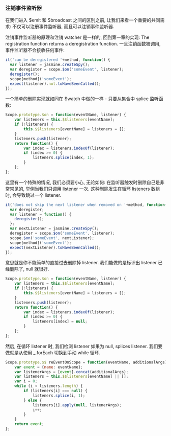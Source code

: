 ### 注销事件监听器

在我们进入 $emit 和 $broadcast 之间的区别之前, 让我们来看一个重要的共同需求: 不仅可以注册事件监听器, 而且可以注销事件监听器.

注销事件监听器的原理和注销 watcher 是一样的, 回到第一章的实现: The registration function returns a deregistration function.  一旦注销函数被调用, 事件监听器不会接收任何事件:

```js
it('can be deregistered '+method, function() {
  var listener = jasmine.createSpy();
  var deregister = scope.$on('someEvent', listener);
  deregister();
  scope[method]('someEvent');
  expect(listener).not.toHaveBeenCalled();
});
```

一个简单的删除实现就如同在 $watch 中做的一样 - 只要从集合中 splice 监听函数:

```js
Scope.prototype.$on = function(eventName, listener) {
    var listeners = this.$$listeners[eventName];
    if (!listeners) {
        this.$$listeners[eventName] = listeners = [];
    }
    listeners.push(listener);
    return function() {
        var index = listeners.indexOf(listener);
        if (index >= 0) {
            listeners.splice(index, 1);
        }
    };
};
```

这里有一个特殊的情况, 我们必须要小心, 无论如何: 在监听器触发时删除自己是非常常见的, 举例当我们只调用 listener 一次. 这种删除发生在循环 listeners 数组时, 会导致跳过一个 listener.

```js
it('does not skip the next listener when removed on '+method, function() {
  var deregister;
  var listener = function() {
    deregister();
  };
  var nextListener = jasmine.createSpy();
  deregister = scope.$on('someEvent', listener);
  scope.$on('someEvent', nextListener);
  scope[method]('someEvent');
  expect(nextListener).toHaveBeenCalled();
});
```

意思就是你不能简单的直接过去删除掉 listener. 我们能做的是标识出 listener 已经删除了, null 就很好.

```js
Scope.prototype.$on = function(eventName, listener) {
    var listeners = this.$$listeners[eventName];
    if (!listeners) {
        this.$$listeners[eventName] = listeners = [];
    }
    listeners.push(listener);
    return function() {
        var index = listeners.indexOf(listener);
        if (index >= 0) {
            listeners[index] = null;
        }
    };
};
```

然后, 在循环 listener 时, 我们检测 listener 如果为 null, splices listener. 我们要做就是从使用 _.forEach 切换到手动 while 循环.

```js
Scope.prototype.$$ reEventOnScope = function(eventName, additionalArgs) {
    var event = {name: eventName};
    var listenerArgs = [event].concat(additionalArgs);
    var listeners = this.$$listeners[eventName] || [];
    var i = 0;
    while (i < listeners.length) {
        if (listeners[i] === null) {
            listeners.splice(i, 1);
        } else {
            listeners[i].apply(null, listenerArgs);
            i++;
        }
    }
    return event;
};
```
